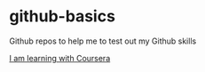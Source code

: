 # github-basics
Github repos to help me to test out my Github skills

[I am learning with Coursera](https://www.coursera.org/)
